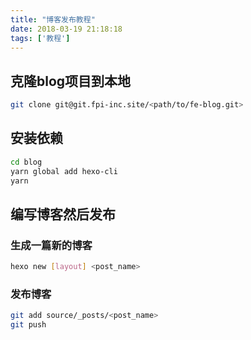 ```yaml
---
title: "博客发布教程"
date: 2018-03-19 21:18:18
tags: ['教程']
---
```


## 克隆blog项目到本地

``` bash
git clone git@git.fpi-inc.site/<path/to/fe-blog.git>
```

## 安装依赖

``` bash
cd blog
yarn global add hexo-cli
yarn
```

## 编写博客然后发布
### 生成一篇新的博客
``` bash
hexo new [layout] <post_name>
```
### 发布博客
``` bash
git add source/_posts/<post_name>
git push
```
